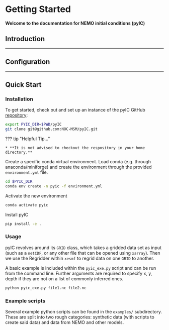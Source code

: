 # Getting Started

**Welcome to the documentation for NEMO initial conditions (pyIC)**

## Introduction

______________________________________________________________________

## Configuration

______________________________________________________________________

## Quick Start

### Installation

To get started, check out and set up an instance of the pyIC GitHub [repository](https://github.com/NOC-MSM/pyIC):

```sh
export PYIC_DIR=$PWD/pyIC
git clone git@github.com:NOC-MSM/pyIC.git
```

??? tip "Helpful Tip..."

```
* **It is not advised to checkout the respository in your home directory.**
```

Create a specific conda virtual environment. Load conda (e.g. through anaconda/miniforge) and create the environment through the provided `environment.yml` file.

```sh
cd $PYIC_DIR
conda env create -n pyic -f environment.yml
```

Activate the new environment

```sh
conda activate pyic
```

Install pyIC

```sh
pip install -e .
```

### Usage

pyIC revolves around its `GRID` class, which takes a gridded data set as input (such as a `netCDF`, or any other file that can be opened using `xarray`). Then we use the Regridder within `xesmf` to regrid data on one `GRID` to another.

A basic example is included within the `pyic_exe.py` script and can be run from the command line. Further arguments are required to specify x, y, depth if they are not on a list of commonly inferred ones.

```sh
python pyic_exe.py file1.nc file2.nc
```

### Example scripts

Several example python scripts can be found in the `examples/` subdirectory.
These are split into two rough categories: synthetic data (with scripts to create said data) and data from NEMO and other models.
